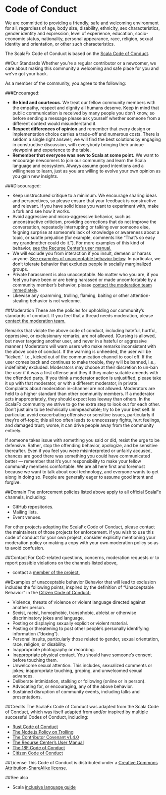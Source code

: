 # Code of Conduct

We are committed to providing a friendly, safe and welcoming environment for all, regardless of age, body size, disability, ethnicity, sex characteristics, gender identity and expression, level of experience, education, socio-economic status, nationality, personal appearance, race, religion, sexual identity and orientation, or other such characteristics.

The ScalaFx Code of Conduct is based on the [Scala Code of Conduct](https://www.scala-lang.org/conduct/).

##Our Standards
Whether you’re a regular contributor or a newcomer, we care about making this community a welcoming and safe place for you and we’ve got your back.

As a member of the community, you agree to the following:

###Encouraged:
* **Be kind and courteous.** We treat our fellow community members with the empathy, respect and dignity all humans deserve. Keep in mind that public communication is received by many people you don’t know, so before sending a message please ask yourself whether someone from a different context would misunderstand it.
* **Respect differences of opinion** and remember that every design or implementation choice carries a trade-off and numerous costs. There is seldom a single right answer; we will find the best solutions by engaging in constructive discussion, with everybody bringing their unique viewpoint and experience to the table.
* **Remember that everyone was new to Scala at some point.** We want to encourage newcomers to join our community and learn the Scala language and ecosystem. Always assume good intentions and a willingness to learn, just as you are willing to evolve your own opinion as you gain new insights.

###Discouraged:
* Keep unstructured critique to a minimum. We encourage sharing ideas and perspectives, so please ensure that your feedback is constructive and relevant. If you have solid ideas you want to experiment with, make a fork and see how it works.
* Avoid aggressive and micro-aggressive behavior, such as unconstructive criticism, providing corrections that do not improve the conversation, repeatedly interrupting or talking over someone else, feigning surprise at someone’s lack of knowledge or awareness about a topic, or subtle prejudice (for example, comments like “That’s so easy my grandmother could do it.”). For more examples of this kind of behavior, [see the Recurse Center’s user manual.](https://www.recurse.com/manual#sec-environment)
* We will exclude you from interaction if you insult, demean or harass anyone. [See examples of unacceptable behavior below](#Examples-of-unacceptable-behavior). In particular, we don’t tolerate behavior that excludes people in socially marginalized groups.
* Private harassment is also unacceptable. No matter who you are, if you feel you have been or are being harassed or made uncomfortable by a community member’s behavior, please [contact the moderation team immediately](#Contact).
* Likewise any spamming, trolling, flaming, baiting or other attention-stealing behavior is not welcome.

##Moderation
These are the policies for upholding our community’s standards of conduct. If you feel that a thread needs moderation, please [contact the moderation team.](#Contact)

Remarks that violate the above code of conduct, including hateful, hurtful, oppressive, or exclusionary remarks, are not allowed. (Cursing is allowed, but never targeting another user, and never in a hateful or aggressive manner.)
Moderators will warn users who make remarks inconsistent with the above code of conduct.
If the warning is unheeded, the user will be “kicked,” i.e., kicked out of the communication channel to cool off.
If the user comes back and continues to make trouble, they will be banned, i.e., indefinitely excluded.
Moderators may choose at their discretion to un-ban the user if it was a first offense and they if they make suitable amends with the offended party.
If you think a moderator action is unjustified, please take it up with that moderator, or with a different moderator, in private. Complaints about moderation in-channel are not allowed.
Moderators are held to a higher standard than other community members. If a moderator acts inappropriately, they should expect less leeway than others.
In the ScalaFx community we strive to go the extra step to look out for each other. Don’t just aim to be technically unimpeachable; try to be your best self. In particular, avoid exacerbating offensive or sensitive issues, particularly if they’re off-topic; this all too often leads to unnecessary fights, hurt feelings, and damaged trust; worse, it can drive people away from the community entirely.

If someone takes issue with something you said or did, resist the urge to be defensive. Rather, stop the offending behavior, apologize, and be sensitive thereafter. Even if you feel you were misinterpreted or unfairly accused, chances are good there was something you could have communicated better — remember that it’s your responsibility to make your fellow community members comfortable. We are all here first and foremost because we want to talk about cool technology, and everyone wants to get along in doing so. People are generally eager to assume good intent and forgive.

##Domain
The enforcement policies listed above apply to all official ScalaFx channels, including:
* GitHub repositories.
* Mailing lists.
* Event venues.

For other projects adopting the ScalaFx Code of Conduct, please contact the maintainers of those projects for enforcement. If you wish to use this code of conduct for your own project, consider explicitly mentioning your moderation policy or making a copy with your own moderation policy so as to avoid confusion.

##Contact
For CoC-related questions, concerns, moderation requests or to report possible violations on the channels listed above,
* contact a [member of the project.](CODEOWNERS.md)


##Examples of unacceptable behavior
Behavior that will lead to exclusion includes the following points, inspired by the definition of “Unacceptable Behavior” in the [Citizen Code of Conduct:](https://web.archive.org/web/20200330154000/http://citizencodeofconduct.org/)

* Violence, threats of violence or violent language directed against another person.
* Sexist, racist, homophobic, transphobic, ableist or otherwise discriminatory jokes and language.
* Posting or displaying sexually explicit or violent material.
* Posting or threatening to post other people’s personally identifying information (“doxing”).
* Personal insults, particularly those related to gender, sexual orientation, race, religion, or disability.
* Inappropriate photography or recording.
* Inappropriate physical contact. You should have someone’s consent before touching them.
* Unwelcome sexual attention. This includes, sexualized comments or jokes; inappropriate touching, groping, and unwelcomed sexual advances.
* Deliberate intimidation, stalking or following (online or in person).
* Advocating for, or encouraging, any of the above behavior.
* Sustained disruption of community events, including talks and presentations.

##Credits
The ScalaFx Code of Conduct was adapted from the Scala Code of Conduct, which was itself adapted from and/or inspired by multiple successful Codes of Conduct, including:

* [Rust Code of Conduct](https://www.rust-lang.org/policies/code-of-conduct)
* [The Node.js Policy on Trolling](https://blog.izs.me/2012/08/policy-on-trolling/)
* [The Contributor Covenant v1.4.0](https://www.contributor-covenant.org/version/1/4/code-of-conduct/)
* [The Recurse Center’s User Manual](https://www.recurse.com/manual#sec-environment)
* [The 18F Code of Conduct](https://handbook.tts.gsa.gov/about-us/code-of-conduct/)
* [Citizen Code of Conduct](https://web.archive.org/web/20200330154000/http://citizencodeofconduct.org/)

##License
This Code of Conduct is distributed under a [Creative Commons Attribution-ShareAlike license.](https://creativecommons.org/licenses/by-sa/3.0/)

##See also
* Scala [inclusive language guide](https://docs.scala-lang.org/contribute/inclusive-language-guide.html)